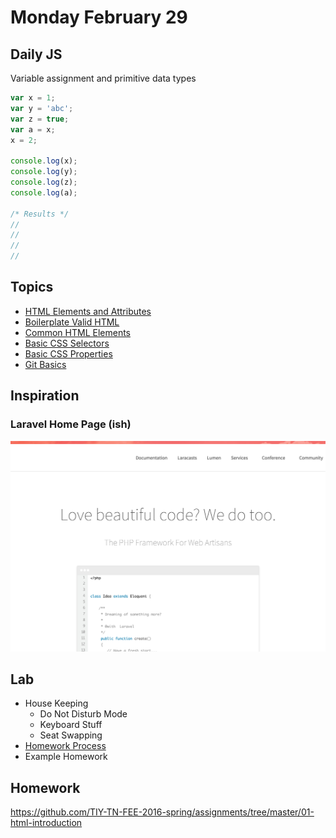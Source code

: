 # Monday February 29


## Daily JS

Variable assignment and primitive data types

```js
var x = 1;
var y = 'abc';
var z = true;
var a = x;
x = 2;

console.log(x);
console.log(y);
console.log(z);
console.log(a);

/* Results */
//
//
//
//
```

## Topics

- [HTML Elements and Attributes](html.html)
- [Boilerplate Valid HTML](boilerplate.html)
- [Common HTML Elements](elements.html)
- [Basic CSS Selectors](selectors.html)
- [Basic CSS Properties](properties.html)
- [Git Basics](git.html)

## Inspiration

### Laravel Home Page (ish)

[![Laravel Home Page](./laravel.png)](./laravel.png)

## Lab

- House Keeping
  - Do Not Disturb Mode
  - Keyboard Stuff
  - Seat Swapping
- [Homework Process](homework.html)
- Example Homework

## Homework

https://github.com/TIY-TN-FEE-2016-spring/assignments/tree/master/01-html-introduction
